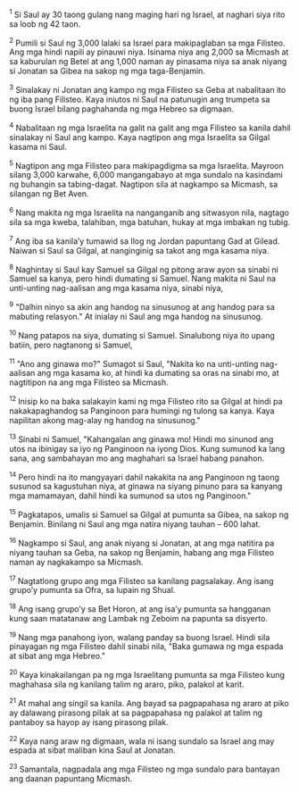 <sup>1</sup>
Si Saul ay 30 taong gulang nang maging hari ng Israel, at naghari siya rito sa loob ng 42 taon. 

<sup>2</sup>
Pumili si Saul ng 3,000 lalaki sa Israel para makipaglaban sa mga Filisteo. Ang mga hindi napili ay pinauwi niya. Isinama niya ang 2,000 sa Micmash at sa kaburulan ng Betel at ang 1,000 naman ay pinasama niya sa anak niyang si Jonatan sa Gibea na sakop ng mga taga-Benjamin. 

<sup>3</sup>
Sinalakay ni Jonatan ang kampo ng mga Filisteo sa Geba at nabalitaan ito ng iba pang Filisteo. Kaya iniutos ni Saul na patunugin ang trumpeta sa buong Israel bilang paghahanda ng mga Hebreo sa digmaan. 

<sup>4</sup>
Nabalitaan ng mga Israelita na galit na galit ang mga Filisteo sa kanila dahil sinalakay ni Saul ang kampo. Kaya nagtipon ang mga Israelita sa Gilgal kasama ni Saul. 

<sup>5</sup>
Nagtipon ang mga Filisteo para makipagdigma sa mga Israelita. Mayroon silang 3,000 karwahe, 6,000 mangangabayo at mga sundalo na kasindami ng buhangin sa tabing-dagat. Nagtipon sila at nagkampo sa Micmash, sa silangan ng Bet Aven. 

<sup>6</sup>
Nang makita ng mga Israelita na nanganganib ang sitwasyon nila, nagtago sila sa mga kweba, talahiban, mga batuhan, hukay at mga imbakan ng tubig. 

<sup>7</sup>
Ang iba sa kanilaʼy tumawid sa Ilog ng Jordan papuntang Gad at Gilead. Naiwan si Saul sa Gilgal, at nanginginig sa takot ang mga kasama niya. 

<sup>8</sup>
Naghintay si Saul kay Samuel sa Gilgal ng pitong araw ayon sa sinabi ni Samuel sa kanya, pero hindi dumating si Samuel. Nang makita ni Saul na unti-unting nag-aalisan ang mga kasama niya, sinabi niya, 

<sup>9</sup>
"Dalhin ninyo sa akin ang handog na sinusunog at ang handog para sa mabuting relasyon." At inialay ni Saul ang mga handog na sinusunog. 

<sup>10</sup>
Nang patapos na siya, dumating si Samuel. Sinalubong niya ito upang batiin, pero nagtanong si Samuel, 

<sup>11</sup>
"Ano ang ginawa mo?" Sumagot si Saul, "Nakita ko na unti-unting nag-aalisan ang mga kasama ko, at hindi ka dumating sa oras na sinabi mo, at nagtitipon na ang mga Filisteo sa Micmash. 

<sup>12</sup>
Inisip ko na baka salakayin kami ng mga Filisteo rito sa Gilgal at hindi pa nakakapaghandog sa Panginoon para humingi ng tulong sa kanya. Kaya napilitan akong mag-alay ng handog na sinusunog." 

<sup>13</sup>
Sinabi ni Samuel, "Kahangalan ang ginawa mo! Hindi mo sinunod ang utos na ibinigay sa iyo ng Panginoon na iyong Dios. Kung sumunod ka lang sana, ang sambahayan mo ang maghahari sa Israel habang panahon. 

<sup>14</sup>
Pero hindi na ito mangyayari dahil nakakita na ang Panginoon ng taong susunod sa kagustuhan niya, at ginawa na siyang pinuno para sa kanyang mga mamamayan, dahil hindi ka sumunod sa utos ng Panginoon." 

<sup>15</sup>
Pagkatapos, umalis si Samuel sa Gilgal at pumunta sa Gibea, na sakop ng Benjamin. Binilang ni Saul ang mga natira niyang tauhan – 600 lahat.

<sup>16</sup>
Nagkampo si Saul, ang anak niyang si Jonatan, at ang mga natitira pa niyang tauhan sa Geba, na sakop ng Benjamin, habang ang mga Filisteo naman ay nagkakampo sa Micmash. 

<sup>17</sup>
Nagtatlong grupo ang mga Filisteo sa kanilang pagsalakay. Ang isang grupoʼy pumunta sa Ofra, sa lupain ng Shual. 

<sup>18</sup>
Ang isang grupoʼy sa Bet Horon, at ang isaʼy pumunta sa hangganan kung saan matatanaw ang Lambak ng Zeboim na papunta sa disyerto. 

<sup>19</sup>
Nang mga panahong iyon, walang panday sa buong Israel. Hindi sila pinayagan ng mga Filisteo dahil sinabi nila, "Baka gumawa ng mga espada at sibat ang mga Hebreo." 

<sup>20</sup>
Kaya kinakailangan pa ng mga Israelitang pumunta sa mga Filisteo kung maghahasa sila ng kanilang talim ng araro, piko, palakol at karit. 

<sup>21</sup>
At mahal ang singil sa kanila. Ang bayad sa pagpapahasa ng araro at piko ay dalawang pirasong pilak at sa pagpapahasa ng palakol at talim ng pantaboy sa hayop ay isang pirasong pilak. 

<sup>22</sup>
Kaya nang araw ng digmaan, wala ni isang sundalo sa Israel ang may espada at sibat maliban kina Saul at Jonatan. 

<sup>23</sup>
Samantala, nagpadala ang mga Filisteo ng mga sundalo para bantayan ang daanan papuntang Micmash.